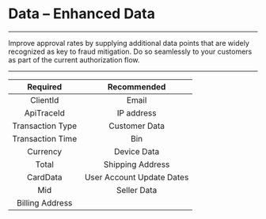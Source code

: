 # Data – Enhanced Data

---

Improve approval rates by supplying additional data points that are widely recognized as key to fraud mitigation. Do so seamlessly to your customers as part of the current authorization flow.

---

<centre>

|     Required      |        Recommended         |
|:-----------------:|:--------------------------:|
|     ClientId      |           Email            |
|    ApiTraceId     |         IP address         |
| Transaction Type  |       Customer Data        |
| Transaction Time  |            Bin             |
|     Currency      |        Device Data         |
|       Total       |      Shipping Address      |
|     CardData      | User Account Update Dates  |
|        Mid        |        Seller Data         |
|  Billing Address  |                            |

</centre>









